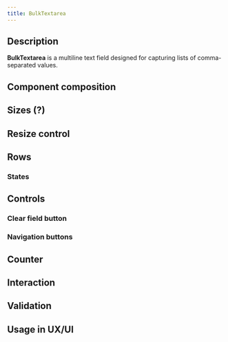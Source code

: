 ```yaml
---
title: BulkTextarea
---
```


## Description

**BulkTextarea** is a multiline text field designed for capturing lists of comma-separated values.

## Component composition

## Sizes (?)

## Resize control

## Rows

### States

## Controls

### Clear field button

### Navigation buttons

## Counter

## Interaction

## Validation

## Usage in UX/UI
